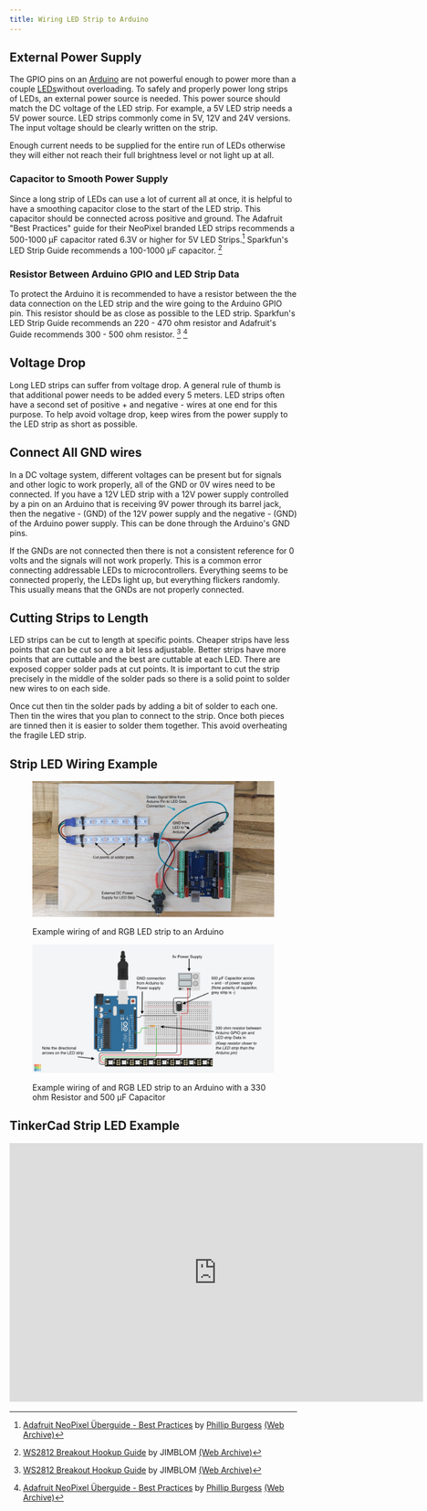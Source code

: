 ```yaml
---
title: Wiring LED Strip to Arduino
---
```


## External Power Supply

The GPIO pins on an [Arduino](arduino-introduction.md) are not powerful enough to power more than a couple [LEDs](../electronics/leds.md)without overloading. To safely and properly power long strips of LEDs, an external power source is needed. This power source should match the DC voltage of the LED strip. For example, a 5V LED strip needs a 5V power source. LED strips commonly come in 5V, 12V and 24V versions. The input voltage should be clearly written on the strip.

Enough current needs to be supplied for the entire run of LEDs otherwise they will either not reach their full brightness level or not light up at all.

### Capacitor to Smooth Power Supply

Since a long strip of LEDs can use a lot of current all at once, it is helpful to have a smoothing capacitor close to the start of the LED strip. This capacitor should be connected across positive and ground. The Adafruit "Best Practices" guide for their NeoPixel branded LED strips recommends a 500-1000 µF capacitor rated 6.3V or higher for 5V LED Strips.[^1] Sparkfun's LED Strip Guide recommends a 100-1000 µF capacitor. [^2]

### Resistor Between Arduino GPIO and LED Strip Data

To protect the Arduino it is recommended to have a resistor between the the data connection on the LED strip and the wire going to the Arduino GPIO pin. This resistor should be as close as possible to the LED strip. Sparkfun's LED Strip Guide recommends an 220 - 470 ohm resistor and Adafruit's Guide recommends 300 - 500 ohm resistor. [^2] [^1]

## Voltage Drop

Long LED strips can suffer from voltage drop. A general rule of thumb is that additional power needs to be added every 5 meters. LED strips often have a second set of positive + and negative - wires at one end for this purpose. To help avoid voltage drop, keep wires from the power supply to the LED strip as short as possible.

## Connect All GND wires

In a DC voltage system, different voltages can be present but for signals and other logic to work properly, all of the GND or 0V wires need to be connected. If you have a 12V LED strip with a 12V power supply controlled by a pin on an Arduino that is receiving 9V power through its barrel jack, then the negative - (GND) of the 12V power supply and the negative - (GND) of the Arduino power supply. This can be done through the Arduino's GND pins.

If the GNDs are not connected then there is not a consistent reference for 0 volts and the signals will not work properly. This is a common error connecting addressable LEDs to microcontrollers. Everything seems to be connected properly, the LEDs light up, but everything flickers randomly. This usually means that the GNDs are not properly connected.

## Cutting Strips to Length

LED strips can be cut to length at specific points. Cheaper strips have less points that can be cut so are a bit less adjustable. Better strips have more points that are cuttable and the best are cuttable at each LED. There are exposed copper solder pads at cut points. It is important to cut the strip precisely in the middle of the solder pads so there is a solid point to solder new wires to on each side.

Once cut then tin the solder pads by adding a bit of solder to each one. Then tin the wires that you plan to connect to the strip. Once both pieces are tinned then it is easier to solder them together. This avoid overheating the fragile LED strip.

## Strip LED Wiring Example

<div class="gallery-grid">
<figure>

[![Wiring LED Strip to Arduino and Power Supply](attachments/2023-rgb-led-strip-arduino.jpg)](attachments/2023-rgb-led-strip-arduino.jpg)

<figcaption>

Example wiring of and RGB LED strip to an Arduino

</figcaption>

</figure>

<figure>

[![Wiring LED Strip to Arduino and Power Supply with Resistor and Capacitor](attachments/2023-rgb-led-strip-wiring-diagram-with-resistor-and-capacitor-tinkercad.jpg)](attachments/2023-rgb-led-strip-wiring-diagram-with-resistor-and-capacitor-tinkercad.png)

<figcaption>

Example wiring of and RGB LED strip to an Arduino with a 330 ohm Resistor and 500 µF Capacitor

</figcaption>

</figure>

</div>

## TinkerCad Strip LED Example

<div class="iframe-tinkercad-container">
<iframe class="responsiveIframe" width="725" height="453" src="https://www.tinkercad.com/embed/e5VQbd2CLPf?editbtn=1" frameborder="0" marginwidth="0" marginheight="0" scrolling="no"></iframe>
</div>

[^1]: [Adafruit NeoPixel Überguide - Best Practices](https://learn.adafruit.com/adafruit-neopixel-uberguide/best-practices) by [Phillip Burgess](https://learn.adafruit.com/u/pburgess) [(Web Archive)](https://web.archive.org/web/20230329015336/https://learn.adafruit.com/adafruit-neopixel-uberguide/best-practices)
[^2]: [WS2812 Breakout Hookup Guide](https://learn.sparkfun.com/tutorials/ws2812-breakout-hookup-guide/hardware-hookup) by JIMBLOM [(Web Archive)](https://web.archive.org/web/20221104193128/https://learn.sparkfun.com/tutorials/ws2812-breakout-hookup-guide/hardware-hookup)

